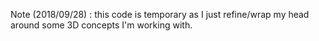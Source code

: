 Note (2018/09/28) : this code is temporary as I just refine/wrap my head around some
3D concepts I'm working with.
